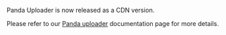 Panda Uploader is now released as a CDN version.

Please refer to our [Panda uploader](http://www.pandastream.com/docs/uploading_video) documentation page for more details.